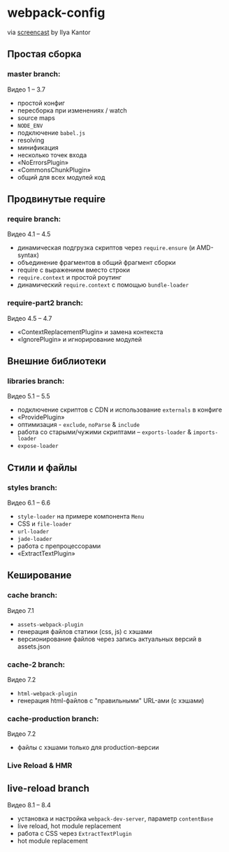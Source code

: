 # webpack-config
via [screencast](https://learn.javascript.ru/screencast/webpack) by Ilya Kantor

## Простая сборка
### master branch:
Видео 1 – 3.7
* простой конфиг
* пересборка при изменениях / watch
* source maps
* `NODE_ENV`
* подключение `babel.js`
* resolving
* минификация
* несколько точек входа
* «NoErrorsPlugin»
* «CommonsChunkPlugin»
* общий для всех модулей код

## Продвинутые require
### require branch:
Видео 4.1 – 4.5
* динамическая подгрузка скриптов через `require.ensure` (и AMD-syntax)
* объединение фрагментов в общий фрагмент сборки
* require с выражением вместо строки
* `require.context` и простой роутинг
* динамический `require.context` с помощью `bundle-loader`

### require-part2 branch:
Видео 4.5 – 4.7
* «ContextReplacementPlugin» и замена контекста
* «IgnorePlugin» и игнорирование модулей

## Внешние библиотеки
### libraries branch:
Видео 5.1 – 5.5
* подключение скриптов с CDN и использование `externals` в конфиге
* «ProvidePlugin»
* оптимизация - `exclude`, `noParse` & `include`
* работа со старыми/чужими скриптами – `exports-loader` & `imports-loader`
* `expose-loader`

## Стили и файлы
### styles branch:
Видео 6.1 – 6.6
* `style-loader` на примере компонента `Menu`
* CSS и `file-loader`
* `url-loader`
* `jade-loader`
* работа с препроцессорами
* «ExtractTextPlugin»

## Кеширование
### cache branch:
Видео 7.1
* `assets-webpack-plugin`
* генерация файлов статики (css, js) с хэшами
* версионирование файлов через запись актуальных версий в assets.json

### cache-2 branch:
Видео 7.2
* `html-webpack-plugin`
* генерация html-файлов с "правильными" URL-ами (с хэшами)

### cache-production branch:
Видео 7.2
* файлы с хэшами только для production-версии

### Live Reload & HMR
## live-reload branch
Видео 8.1 – 8.4
* установка и настройка `webpack-dev-server`, параметр `contentBase`
* live reload, hot module replacement
* работа с CSS через `ExtractTextPlugin` 
* hot module replacement
